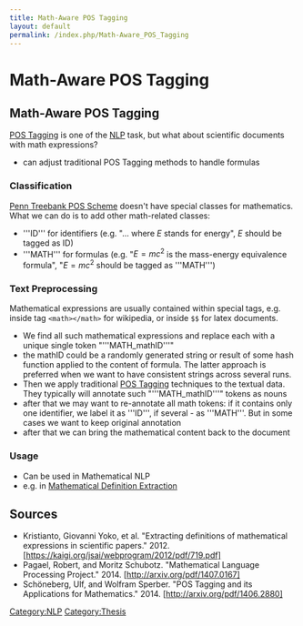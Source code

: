 ```yaml
---
title: Math-Aware POS Tagging
layout: default
permalink: /index.php/Math-Aware_POS_Tagging
---
```


# Math-Aware POS Tagging

## Math-Aware POS Tagging
[POS Tagging](POS_Tagging) is one of the [NLP](NLP)  task, but what about scientific documents with math expressions? 
- can adjust traditional POS Tagging methods to handle formulas 


### Classification
[Penn Treebank POS Scheme](Penn_Treebank_POS_Scheme) doesn't have special classes for mathematics.
What we can do is to add other math-related classes:

- '''ID''' for identifiers (e.g. "... where $E$ stands for energy", $E$ should be tagged as ID)
- '''MATH''' for formulas (e.g. "$E = mc^2$ is the mass-energy equivalence formula", "$E = mc^2$ should be tagged as '''MATH''')


### Text Preprocessing
Mathematical expressions are usually contained within special tags, e.g. inside tag <code>&lt;math&gt;&lt;/math&gt;</code> for wikipedia, or inside <code>$$</code> for latex documents. 

- We find all such mathematical expressions and replace each with a unique single token "'''MATH_mathID'''"
- the mathID could be a randomly generated string or result of some hash function applied to the content of formula. The latter approach is preferred when we want to have consistent strings across several runs. 
- Then we apply traditional [POS Tagging](POS_Tagging) techniques to the textual data. They typically will annotate such "'''MATH_mathID'''" tokens as nouns
- after that we may want to re-annotate all math tokens: if it contains only one identifier, we label it as '''ID''', if several - as '''MATH'''. But in some cases we want to keep original annotation
- after that we can bring the mathematical content back to the document


### Usage
- Can be used in Mathematical NLP
- e.g. in [Mathematical Definition Extraction](Mathematical_Definition_Extraction)


## Sources
- Kristianto, Giovanni Yoko, et al. "Extracting definitions of mathematical expressions in scientific papers." 2012. [https://kaigi.org/jsai/webprogram/2012/pdf/719.pdf]
- Pagael, Robert, and Moritz Schubotz. "Mathematical Language Processing Project." 2014. [http://arxiv.org/pdf/1407.0167]
- Schöneberg, Ulf, and Wolfram Sperber. "POS Tagging and its Applications for Mathematics." 2014. [http://arxiv.org/pdf/1406.2880]


[Category:NLP](Category_NLP)
[Category:Thesis](Category_Thesis)